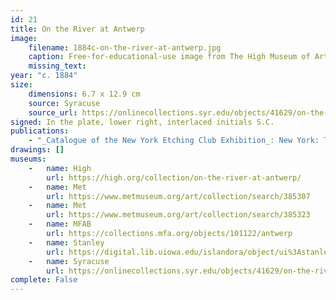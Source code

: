 ```yaml
---
id: 21
title: On the River at Antwerp
image:
    filename: 1884c-on-the-river-at-antwerp.jpg
    caption: Free-for-educational-use image from The High Museum of Art.
    missing_text:
year: "c. 1884"
size:
    dimensions: 6.7 x 12.9 cm
    source: Syracuse
    source_url: https://onlinecollections.syr.edu/objects/41629/on-the-river-at-antwerp
signed: In the plate, lower right, interlaced initials S.C.
publications:
    - "_Catalogue of the New York Etching Club Exhibition_: New York: The Studio Press, 1884."
drawings: []
museums: 
    -   name: High
        url: https://high.org/collection/on-the-river-at-antwerp/
    -   name: Met
        url: https://www.metmuseum.org/art/collection/search/385307
    -   name: Met
        url: https://www.metmuseum.org/art/collection/search/385323
    -   name: MFAB
        url: https://collections.mfa.org/objects/101122/antwerp
    -   name: Stanley
        url: https://digital.lib.uiowa.edu/islandora/object/ui%3Astanley_2006.325b
    -   name: Syracuse
        url: https://onlinecollections.syr.edu/objects/41629/on-the-river-at-antwerp
complete: False
---
```

